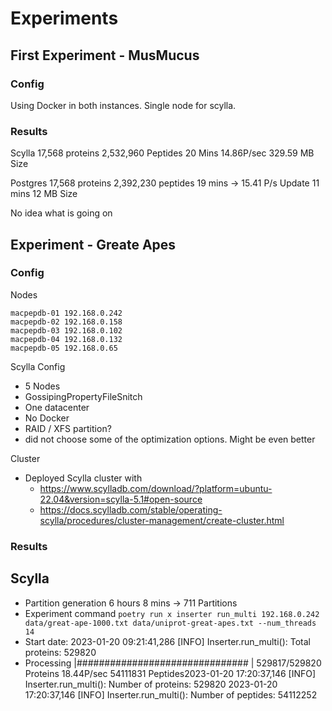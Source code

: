 # Experiments

## First Experiment - MusMucus

### Config

Using Docker in both instances.
Single node for scylla.

### Results

Scylla
17,568 proteins
2,532,960 Peptides
20 Mins
14.86P/sec
329.59 MB Size

Postgres
17,568 proteins
2,392,230 peptides
19 mins
-> 15.41 P/s
Update 11 mins
12 MB Size

No idea what is going on

## Experiment - Greate Apes

### Config

Nodes

```
macpepdb-01 192.168.0.242
macpepdb-02 192.168.0.158
macpepdb-03 192.168.0.102
macpepdb-04 192.168.0.132
macpepdb-05 192.168.0.65
```

Scylla Config

- 5 Nodes
- GossipingPropertyFileSnitch
- One datacenter
- No Docker
- RAID / XFS partition?
- did not choose some of the optimization options. Might be even better

Cluster

- Deployed Scylla cluster with
  - https://www.scylladb.com/download/?platform=ubuntu-22.04&version=scylla-5.1#open-source
  - https://docs.scylladb.com/stable/operating-scylla/procedures/cluster-management/create-cluster.html

### Results

## Scylla

- Partition generation 6 hours 8 mins -> 711 Partitions
- Experiment command `poetry run x inserter run_multi 192.168.0.242 data/great-ape-1000.txt data/uniprot-great-apes.txt --num_threads 14`
- Start date: 2023-01-20 09:21:41,286 [INFO] Inserter.run_multi(): Total proteins: 529820
- Processing |############################### | 529817/529820 Proteins 18.44P/sec 54111831 Peptides2023-01-20 17:20:37,146 [INFO] Inserter.run_multi(): Number of proteins: 529820
  2023-01-20 17:20:37,146 [INFO] Inserter.run_multi(): Number of peptides: 54112252
